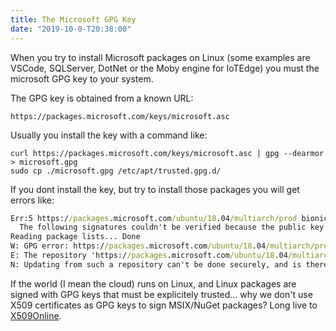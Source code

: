 ```yaml
---
title: The Microsoft GPG Key
date: "2019-10-0-T20:38:00"
---
```


When you try to install Microsoft packages on Linux (some examples are VSCode, SQLServer, DotNet or the Moby engine for IoTEdge) you must the microsoft GPG key to your system.

The GPG key is obtained from a known URL:

```
https://packages.microsoft.com/keys/microsoft.asc
```

Usually you install the key with a command like:

```
curl https://packages.microsoft.com/keys/microsoft.asc | gpg --dearmor > microsoft.gpg
sudo cp ./microsoft.gpg /etc/apt/trusted.gpg.d/
```

If you dont install the key, but try to install those packages you will get errors like:

```cmd
Err:5 https://packages.microsoft.com/ubuntu/18.04/multiarch/prod bionic InRelease
  The following signatures couldn't be verified because the public key is not available: NO_PUBKEY EB3E94ADBE1229CF
Reading package lists... Done
W: GPG error: https://packages.microsoft.com/ubuntu/18.04/multiarch/prod bionic InRelease: The following signatures couldn't be verified because the public key is not available: NO_PUBKEY EB3E94ADBE1229CF
E: The repository 'https://packages.microsoft.com/ubuntu/18.04/multiarch/prod bionic InRelease' is not signed.
N: Updating from such a repository can't be done securely, and is therefore disabled by default.
```

If the world (I mean the cloud) runs on Linux, and Linux packages are signed with GPG keys that must be explicitely trusted... why we don't use X509 certificates as GPG keys to sign MSIX/NuGet packages? 
Long live to [X509Online](https://bit.ly/x509online).

